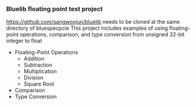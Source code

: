 ### Bluelib floating point test project

https://github.com/sangwoojun/bluelib needs to be cloned at the same directory of bluespecpcie
This project includes examples of using floating-point operations, comparison, and type conversion from unsigned 32-bit integer to float
* Floating-Point Operations
  * Addition
  * Subtraction
  * Multiplication
  * Division
  * Square Root
* Comparison
* Type Conversion
